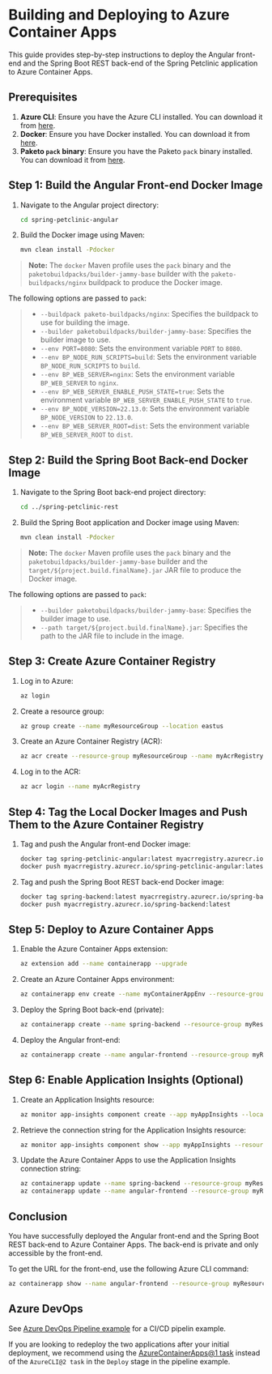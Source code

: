 # Building and Deploying to Azure Container Apps

This guide provides step-by-step instructions to deploy the Angular front-end and the Spring Boot REST back-end of the Spring Petclinic application to Azure Container Apps.

## Prerequisites

1. **Azure CLI**: Ensure you have the Azure CLI installed. You can download it from [here](https://docs.microsoft.com/en-us/cli/azure/install-azure-cli).
2. **Docker**: Ensure you have Docker installed. You can download it from [here](https://docs.docker.com/get-docker/).
3. **Paketo `pack` binary**: Ensure you have the Paketo `pack` binary installed. You can download it from [here](https://buildpacks.io/docs/tools/pack/).

## Step 1: Build the Angular Front-end Docker Image

1. Navigate to the Angular project directory:
    ```bash
    cd spring-petclinic-angular
    ```

2. Build the Docker image using Maven:
    ```bash
    mvn clean install -Pdocker
    ```

> **Note:** The `docker` Maven profile uses the `pack` binary and the `paketobuildpacks/builder-jammy-base` builder with the `paketo-buildpacks/nginx` buildpack to produce the Docker image. 

The following options are passed to `pack`:
> - `--buildpack paketo-buildpacks/nginx`: Specifies the buildpack to use for building the image.
> - `--builder paketobuildpacks/builder-jammy-base`: Specifies the builder image to use.
> - `--env PORT=8080`: Sets the environment variable `PORT` to `8080`.
> - `--env BP_NODE_RUN_SCRIPTS=build`: Sets the environment variable `BP_NODE_RUN_SCRIPTS` to `build`.
> - `--env BP_WEB_SERVER=nginx`: Sets the environment variable `BP_WEB_SERVER` to `nginx`.
> - `--env BP_WEB_SERVER_ENABLE_PUSH_STATE=true`: Sets the environment variable `BP_WEB_SERVER_ENABLE_PUSH_STATE` to `true`.
> - `--env BP_NODE_VERSION=22.13.0`: Sets the environment variable `BP_NODE_VERSION` to `22.13.0`.
> - `--env BP_WEB_SERVER_ROOT=dist`: Sets the environment variable `BP_WEB_SERVER_ROOT` to `dist`.

## Step 2: Build the Spring Boot Back-end Docker Image

1. Navigate to the Spring Boot back-end project directory:
    ```bash
    cd ../spring-petclinic-rest
    ```

2. Build the Spring Boot application and Docker image using Maven:
    ```bash
    mvn clean install -Pdocker
    ```

> **Note:** The `docker` Maven profile uses the `pack` binary and the `paketobuildpacks/builder-jammy-base` builder and the `target/${project.build.finalName}.jar` JAR file to produce the Docker image. 

The following options are passed to `pack`:
> - `--builder paketobuildpacks/builder-jammy-base`: Specifies the builder image to use.
> - `--path target/${project.build.finalName}.jar`: Specifies the path to the JAR file to include in the image.

## Step 3: Create Azure Container Registry

1. Log in to Azure:
    ```bash
    az login
    ```

2. Create a resource group:
    ```bash
    az group create --name myResourceGroup --location eastus
    ```

3. Create an Azure Container Registry (ACR):
    ```bash
    az acr create --resource-group myResourceGroup --name myAcrRegistry --sku Basic
    ```

4. Log in to the ACR:
    ```bash
    az acr login --name myAcrRegistry
    ```

## Step 4: Tag the Local Docker Images and Push Them to the Azure Container Registry

1. Tag and push the Angular front-end Docker image:
    ```bash
    docker tag spring-petclinic-angular:latest myacrregistry.azurecr.io/spring-petclinic-angular:latest
    docker push myacrregistry.azurecr.io/spring-petclinic-angular:latest
    ```

2. Tag and push the Spring Boot REST back-end Docker image:
    ```bash
    docker tag spring-backend:latest myacrregistry.azurecr.io/spring-backend:latest
    docker push myacrregistry.azurecr.io/spring-backend:latest
    ```

## Step 5: Deploy to Azure Container Apps

1. Enable the Azure Container Apps extension:
    ```bash
    az extension add --name containerapp --upgrade
    ```

2. Create an Azure Container Apps environment:
    ```bash
    az containerapp env create --name myContainerAppEnv --resource-group myResourceGroup --location eastus
    ```

3. Deploy the Spring Boot back-end (private):
    ```bash
    az containerapp create --name spring-backend --resource-group myResourceGroup --environment myContainerAppEnv --image myacrregistry.azurecr.io/spring-backend:latest --target-port 8080 --ingress 'internal'
    ```

4. Deploy the Angular front-end:
    ```bash
    az containerapp create --name angular-frontend --resource-group myResourceGroup --environment myContainerAppEnv --image myacrregistry.azurecr.io/angular-frontend:latest --target-port 80 --ingress 'external' --env-vars REST_API_URL=http://spring-backend:8080/petclinic/api/
    ```

## Step 6: Enable Application Insights (Optional)

1. Create an Application Insights resource:
    ```bash
    az monitor app-insights component create --app myAppInsights --location eastus --resource-group myResourceGroup
    ```

2. Retrieve the connection string for the Application Insights resource:
    ```bash
    az monitor app-insights component show --app myAppInsights --resource-group myResourceGroup --query connectionString --output tsv
    ```

3. Update the Azure Container Apps to use the Application Insights connection string:
    ```bash
    az containerapp update --name spring-backend --resource-group myResourceGroup --environment myContainerAppEnv --env-vars APPLICATIONINSIGHTS_CONNECTION_STRING=<your_connection_string>
    az containerapp update --name angular-frontend --resource-group myResourceGroup --environment myContainerAppEnv --env-vars APPLICATIONINSIGHTS_CONNECTION_STRING=<your_connection_string>
    ```

## Conclusion

You have successfully deployed the Angular front-end and the Spring Boot REST back-end to Azure Container Apps. The back-end is private and only accessible by the front-end.

To get the URL for the front-end, use the following Azure CLI command:
```bash
az containerapp show --name angular-frontend --resource-group myResourceGroup --query properties.configuration.ingress.fqdn
```

## Azure DevOps

See [Azure DevOps Pipeline example](azure-pipelines-aca.yml) for a CI/CD pipelin example.

If you are looking to redeploy the two applications after your initial deployment, we recommend using the [AzureContainerApps@1 task](https://learn.microsoft.com/azure/container-apps/azure-pipelines#deploy-an-existing-container-image-to-container-apps) instead of the `AzureCLI@2 task` in the `Deploy` stage in the pipeline example.
